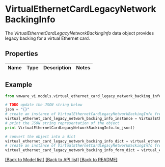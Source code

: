 # VirtualEthernetCardLegacyNetworkBackingInfo

The *VirtualEthernetCardLegacyNetworkBackingInfo* data object provides legacy backing for a virtual Ethernet card. 

## Properties
Name | Type | Description | Notes
------------ | ------------- | ------------- | -------------

## Example

```python
from vmware_vi.models.virtual_ethernet_card_legacy_network_backing_info import VirtualEthernetCardLegacyNetworkBackingInfo

# TODO update the JSON string below
json = "{}"
# create an instance of VirtualEthernetCardLegacyNetworkBackingInfo from a JSON string
virtual_ethernet_card_legacy_network_backing_info_instance = VirtualEthernetCardLegacyNetworkBackingInfo.from_json(json)
# print the JSON string representation of the object
print VirtualEthernetCardLegacyNetworkBackingInfo.to_json()

# convert the object into a dict
virtual_ethernet_card_legacy_network_backing_info_dict = virtual_ethernet_card_legacy_network_backing_info_instance.to_dict()
# create an instance of VirtualEthernetCardLegacyNetworkBackingInfo from a dict
virtual_ethernet_card_legacy_network_backing_info_form_dict = virtual_ethernet_card_legacy_network_backing_info.from_dict(virtual_ethernet_card_legacy_network_backing_info_dict)
```
[[Back to Model list]](../README.md#documentation-for-models) [[Back to API list]](../README.md#documentation-for-api-endpoints) [[Back to README]](../README.md)


